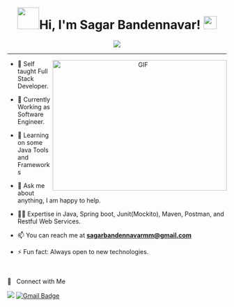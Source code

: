 <h1 align="center">
  <img src="https://i.pinimg.com/originals/00/4b/17/004b173f6e3d6843df10114e087f30a8.gif" width="50" height="50" />Hi, I'm Sagar Bandennavar!
  <img src="https://media.giphy.com/media/hvRJCLFzcasrR4ia7z/giphy.gif" width="30">
</h1>


<p align="center">
  <a href="https://github.com/DenverCoder1/readme-typing-svg"><img src="https://readme-typing-svg.herokuapp.com?lines=Welcome+to+my+profile;I'm+Full+Stack+Java+Developer;Always%20learning%20new%20things&center=true&width=380&height=45"></a>
</p>
<hr>


<a target="_blank" align="center">
  <img align="right" top="500" height="300" width="400" alt="GIF" src="https://raw.githubusercontent.com/abhisheknaiidu/abhisheknaiidu/master/code.gif">
</a>

- 🔭 Self taught Full Stack Developer.

- 🌱 Currently Working as Software Engineer.

- 🌱 Learning on some Java Tools and Frameworks

- 💬 Ask me about anything, I am happy to help.

- 💪🏽 Expertise in Java, Spring boot, Junit(Mockito), Maven, Postman, and Restful Web Services.

- 📫 You can reach me at **sagarbandennavarmm@gmail.com**

- ⚡ Fun fact: Always open to new technologies.
<br/>



🤝 &nbsp; Connect with Me

[<img src="https://img.shields.io/badge/linkedin-%230077B5.svg?&style=for-the-badge&logo=linkedin&logoColor=white" />](https://www.linkedin.com/in/sagarmb09/)
[![Gmail Badge](https://img.shields.io/badge/-sagarbandennavarmm@gmail.com-c14438?style=for-the-badge&logo=Gmail&logoColor=white&link=mailto:mailsagarbandennavarmm@gmail.com)](mailto:sagarbandennavarmm@gmail.com)
